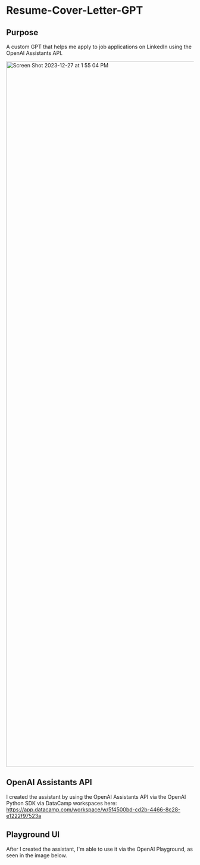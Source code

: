 # Resume-Cover-Letter-GPT
## Purpose
A custom GPT that helps me apply to job applications on LinkedIn using the OpenAI Assistants API.

<img width="1892" alt="Screen Shot 2023-12-27 at 1 55 04 PM" src="https://github.com/scarnyc/Resume-Cover-Letter-GPT/assets/47287222/21c51412-c3c2-431d-8e86-fa657cff8d91">

## OpenAI Assistants API
I created the assistant by using the OpenAI Assistants API via the OpenAI Python SDK via DataCamp workspaces here: https://app.datacamp.com/workspace/w/5f4500bd-cd2b-4466-8c28-e1222f97523a

## Playground UI
After I created the assistant, I'm able to use it via the OpenAI Playground, as seen in the image below.
